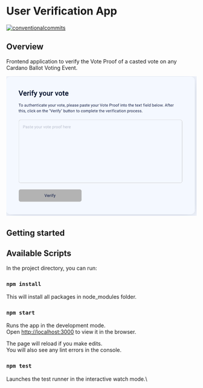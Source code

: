 # User Verification App

<p align="left">
<a href="https://conventionalcommits.org"><img alt="conventionalcommits" src="https://img.shields.io/badge/Conventional%20Commits-1.0.0-%23FE5196?logo=conventionalcommits" /></a>
</p>

## Overview

Frontend application to verify the Vote Proof of a casted vote on any Cardano Ballot Voting Event.

![Overview Image User Verification App](/ui/verification-app/public/static/overview.png)

## Getting started

## Available Scripts

In the project directory, you can run:

### `npm install`

This will install all packages in node_modules folder.

### `npm start`

Runs the app in the development mode.\
Open [http://localhost:3000](http://localhost:3000) to view it in the browser.

The page will reload if you make edits.\
You will also see any lint errors in the console.

### `npm test`

Launches the test runner in the interactive watch mode.\
